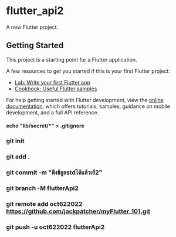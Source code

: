 # flutter_api2

A new Flutter project.

## Getting Started

This project is a starting point for a Flutter application.

A few resources to get you started if this is your first Flutter project:

- [Lab: Write your first Flutter app](https://docs.flutter.dev/get-started/codelab)
- [Cookbook: Useful Flutter samples](https://docs.flutter.dev/cookbook)

For help getting started with Flutter development, view the
[online documentation](https://docs.flutter.dev/), which offers tutorials,
samples, guidance on mobile development, and a full API reference.

#### echo "lib/secret/*" > .gitignore
### git init
### git add .
### git commit -m "ดึงข้อูลstdได้แล้วเย้2"
### git branch -M flutterApi2  
### git remote add oct622022 https://github.com/jackpatcher/myFlutter_101.git
### git push -u oct622022 flutterApi2    
